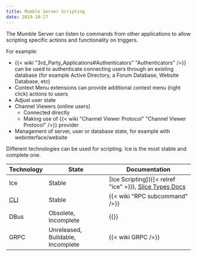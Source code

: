 ```yaml
---
title: Mumble Server Scripting
date: 2019-10-27
---
```


The Mumble Server can listen to commands from other applications to allow scripting specific actions and functionality
on triggers.

For example:

- {{< wiki "3rd_Party_Applications#Authenticators" "Authenticators" />}} can be used to authenticate connecting users
  through an existing database (for example Active Directory, a Forum Database, Website Database, etc)
- Context Menu extensions can provide additional context menu (right click) actions to users
- Adjust user state
- Channel Viewers (online users)
  - Connected directly
  - Making use of {{< wiki "Channel Viewer Protocol" "Channel Viewer Protocol" />}} provider
- Management of server, user or database state, for example with webinterface/website

Different technologies can be used for scripting. Ice is the most stable and complete one.

| Technology                                      | State                             | Documentation                                                                    |
| ----------------------------------------------- | --------------------------------- | -------------------------------------------------------------------------------- |
| Ice                                             | Stable                            | [Ice Scripting]({{< relref "ice" >}}), [Slice Types Docs](/documentation/slice/) |
| <abbr title="Command Line Interface">CLI</abbr> | Stable                            | {{< wiki "RPC subcommand" />}}                                                   |
| DBus                                            | Obsolete, Incomplete              | {{<wiki DBus />}}                                                                |
| GRPC                                            | Unreleased, Buildable, Incomplete | {{< wiki GRPC />}}                                                               |
